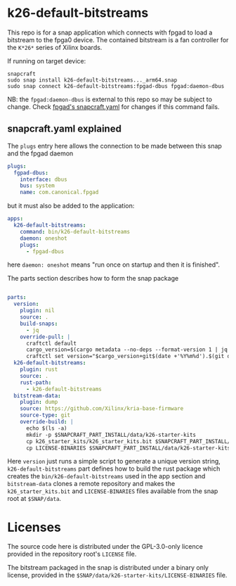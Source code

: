 # k26-default-bitstreams

This repo is for a snap application which connects with fpgad to load a bitstream to the fpga0 device.
The contained bitstream is a fan controller for the `K*26*` series of Xilinx boards.

If running on target device:
```shell
snapcraft
sudo snap install k26-default-bitstreams..._arm64.snap
sudo snap connect k26-default-bitstreams:fpgad-dbus fpgad:daemon-dbus
```

NB: the `fpgad:daemon-dbus` is external to this repo so may be subject to change. Check [fpgad's snapcraft.yaml](https://github.com/canonical/fpgad/blob/main/snap/snapcraft.yaml) for changes if this command fails.

## snapcraft.yaml explained

The `plugs` entry here allows the connection to be made between this snap and the fpgad daemon
```yaml
plugs:
  fgpad-dbus:
    interface: dbus
    bus: system
    name: com.canonical.fpgad
```
but it must also be added to the application:
```yaml
apps:
  k26-default-bitstreams:
    command: bin/k26-default-bitstreams
    daemon: oneshot
    plugs:
      - fpgad-dbus
```
here `daemon: oneshot` means "run once on startup and then it is finished".

The parts section describes how to form the snap package
```yaml

parts:
  version:
    plugin: nil
    source: .
    build-snaps:
      - jq
    override-pull: |
      craftctl default
      cargo_version=$(cargo metadata --no-deps --format-version 1 | jq -r .packages[0].version)
      craftctl set version="$cargo_version+git$(date +'%Y%m%d').$(git describe --always --exclude '*')"
  k26-default-bitstreams:
    plugin: rust
    source: .
    rust-path:
      - k26-default-bitstreams
  bitstream-data:
    plugin: dump
    source: https://github.com/Xilinx/kria-base-firmware
    source-type: git
    override-build: |
      echo $(ls -a)
      mkdir -p $SNAPCRAFT_PART_INSTALL/data/k26-starter-kits
      cp k26_starter_kits/k26_starter_kits.bit $SNAPCRAFT_PART_INSTALL/data/k26-starter-kits/
      cp LICENSE-BINARIES $SNAPCRAFT_PART_INSTALL/data/k26-starter-kits/
```
Here `version` just runs a simple script to generate a unique version string, `k26-default-bitstreams` part defines how to build the rust package which creates the `bin/k26-default-bitstreams` used in the app section and `bitstream-data` clones a remote repository and makes the `k26_starter_kits.bit` and `LICENSE-BINARIES` files available from the snap root at `$SNAP/data`.

# Licenses

The source code here is distributed under the GPL-3.0-only licence provided in the repository root's `LICENSE` file.

The bitstream packaged in the snap is distributed under a binary only license, provided in the `$SNAP/data/k26-starter-kits/LICENSE-BINARIES` file.
